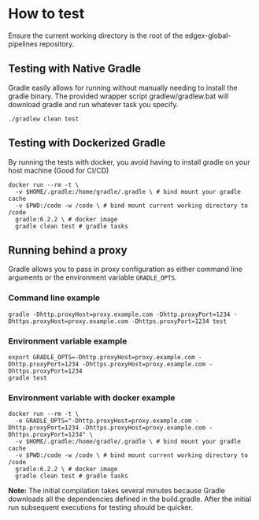 # How to test

Ensure the current working directory is the root of the edgex-global-pipelines repository.

## Testing with Native Gradle

Gradle easily allows for running without manually needing to install the gradle binary. The provided wrapper script gradlew/gradlew.bat will download gradle and run whatever task you specify.

```Shell
./gradlew clean test
```

## Testing with Dockerized Gradle

By running the tests with docker, you avoid having to install gradle on your host machine (Good for CI/CD)

```Shell
docker run --rm -t \
  -v $HOME/.gradle:/home/gradle/.gradle \ # bind mount your gradle cache
  -v $PWD:/code -w /code \ # bind mount current working directory to /code
  gradle:6.2.2 \ # docker image
  gradle clean test # gradle tasks
```

## Running behind a proxy

Gradle allows you to pass in proxy configuration as either command line arguments or the environment variable `GRADLE_OPTS`.

### Command line example

```Shell
gradle -Dhttp.proxyHost=proxy.example.com -Dhttp.proxyPort=1234 -Dhttps.proxyHost=proxy.example.com -Dhttps.proxyPort=1234 test
```

### Environment variable example

```Shell
export GRADLE_OPTS=-Dhttp.proxyHost=proxy.example.com -Dhttp.proxyPort=1234 -Dhttps.proxyHost=proxy.example.com -Dhttps.proxyPort=1234
gradle test
```

### Environment variable with docker example

```Shell
docker run --rm -t \
  -e GRADLE_OPTS="-Dhttp.proxyHost=proxy.example.com -Dhttp.proxyPort=1234 -Dhttps.proxyHost=proxy.example.com -Dhttps.proxyPort=1234" \
  -v $HOME/.gradle:/home/gradle/.gradle \ # bind mount your gradle cache
  -v $PWD:/code -w /code \ # bind mount current working directory to /code
  gradle:6.2.2 \ # docker image
  gradle clean test # gradle tasks
```

**Note:** The initial compilation takes several minutes because Gradle downloads all the dependencies defined in the build.gradle. After the initial run subsequent executions for testing should be quicker.
